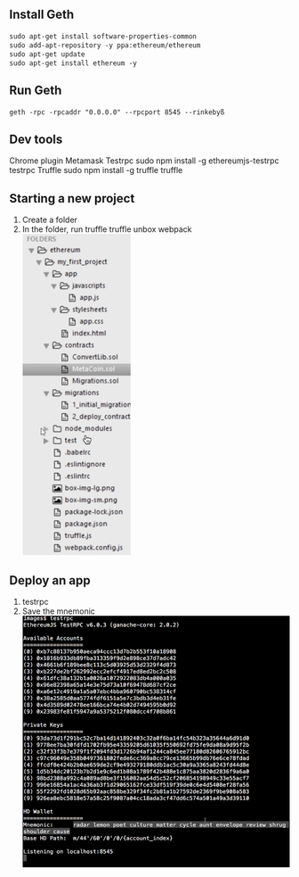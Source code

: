 ## Install Geth

    sudo apt-get install software-properties-common 
    sudo add-apt-repository -y ppa:ethereum/ethereum 
    sudo apt-get update 
    sudo apt-get install ethereum -y

## Run Geth

    geth -rpc -rpcaddr "0.0.0.0" --rpcport 8545 --rinkebyß

## Dev tools

Chrome plugin Metamask
Testrpc
    sudo npm install -g ethereumjs-testrpc
    testrpc
Truffle
    sudo npm install -g truffle
    truffle

## Starting a new project
1.  Create a folder
2.  In the folder, run truffle
    truffle unbox webpack
    <img src="images/truffle.png">

## Deploy an app
1.  testrpc
2.  Save the mnemonic
    <img src ="images/testrpc.png">